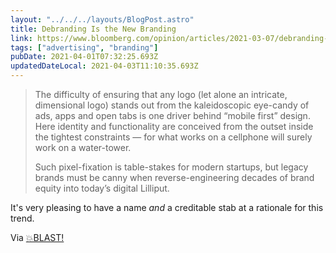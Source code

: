 ```yaml
---
layout: "../../../layouts/BlogPost.astro"
title: Debranding Is the New Branding
link: https://www.bloomberg.com/opinion/articles/2021-03-07/debranding-is-the-new-branding-for-burger-king-warner-bros
tags: ["advertising", "branding"]
pubDate: 2021-04-01T07:32:25.693Z
updatedDateLocal: 2021-04-03T11:10:35.693Z
---
```


> The difficulty of ensuring that any logo (let alone an intricate, dimensional logo) stands out from the kaleidoscopic eye-candy of ads, apps and open tabs is one driver behind “mobile first” design. Here identity and functionality are conceived from the outset inside the tightest constraints — for what works on a cellphone will surely work on a water-tower.
>
> Such pixel-fixation is table-stakes for modern startups, but legacy brands must be canny when reverse-engineering decades of brand equity into today’s digital Lilliput.

It's very pleasing to have a name _and_ a creditable stab at a rationale for this trend.

Via [💥BLAST!](https://blast.red/)
